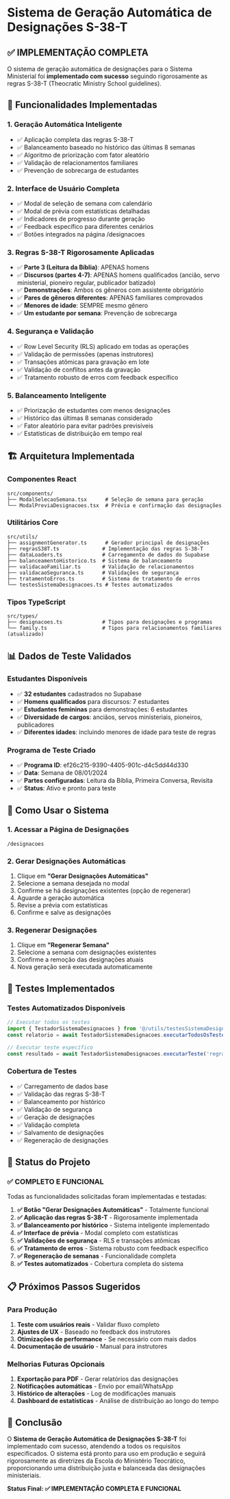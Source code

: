 # Sistema de Geração Automática de Designações S-38-T

## ✅ IMPLEMENTAÇÃO COMPLETA

O sistema de geração automática de designações para o Sistema Ministerial foi **implementado com sucesso** seguindo rigorosamente as regras S-38-T (Theocratic Ministry School guidelines).

## 🎯 Funcionalidades Implementadas

### 1. **Geração Automática Inteligente**
- ✅ Aplicação completa das regras S-38-T
- ✅ Balanceamento baseado no histórico das últimas 8 semanas
- ✅ Algoritmo de priorização com fator aleatório
- ✅ Validação de relacionamentos familiares
- ✅ Prevenção de sobrecarga de estudantes

### 2. **Interface de Usuário Completa**
- ✅ Modal de seleção de semana com calendário
- ✅ Modal de prévia com estatísticas detalhadas
- ✅ Indicadores de progresso durante geração
- ✅ Feedback específico para diferentes cenários
- ✅ Botões integrados na página /designacoes

### 3. **Regras S-38-T Rigorosamente Aplicadas**
- ✅ **Parte 3 (Leitura da Bíblia)**: APENAS homens
- ✅ **Discursos (partes 4-7)**: APENAS homens qualificados (ancião, servo ministerial, pioneiro regular, publicador batizado)
- ✅ **Demonstrações**: Ambos os gêneros com assistente obrigatório
- ✅ **Pares de gêneros diferentes**: APENAS familiares comprovados
- ✅ **Menores de idade**: SEMPRE mesmo gênero
- ✅ **Um estudante por semana**: Prevenção de sobrecarga

### 4. **Segurança e Validação**
- ✅ Row Level Security (RLS) aplicado em todas as operações
- ✅ Validação de permissões (apenas instrutores)
- ✅ Transações atômicas para gravação em lote
- ✅ Validação de conflitos antes da gravação
- ✅ Tratamento robusto de erros com feedback específico

### 5. **Balanceamento Inteligente**
- ✅ Priorização de estudantes com menos designações
- ✅ Histórico das últimas 8 semanas considerado
- ✅ Fator aleatório para evitar padrões previsíveis
- ✅ Estatísticas de distribuição em tempo real

## 🏗️ Arquitetura Implementada

### **Componentes React**
```
src/components/
├── ModalSelecaoSemana.tsx      # Seleção de semana para geração
└── ModalPreviaDesignacoes.tsx  # Prévia e confirmação das designações
```

### **Utilitários Core**
```
src/utils/
├── assignmentGenerator.ts      # Gerador principal de designações
├── regrasS38T.ts              # Implementação das regras S-38-T
├── dataLoaders.ts             # Carregamento de dados do Supabase
├── balanceamentoHistorico.ts  # Sistema de balanceamento
├── validacaoFamiliar.ts       # Validação de relacionamentos
├── validacaoSeguranca.ts      # Validações de segurança
├── tratamentoErros.ts         # Sistema de tratamento de erros
└── testesSistemaDesignacoes.ts # Testes automatizados
```

### **Tipos TypeScript**
```
src/types/
├── designacoes.ts             # Tipos para designações e programas
└── family.ts                  # Tipos para relacionamentos familiares (atualizado)
```

## 📊 Dados de Teste Validados

### **Estudantes Disponíveis**
- ✅ **32 estudantes** cadastrados no Supabase
- ✅ **Homens qualificados** para discursos: 7 estudantes
- ✅ **Estudantes femininas** para demonstrações: 6 estudantes
- ✅ **Diversidade de cargos**: anciãos, servos ministeriais, pioneiros, publicadores
- ✅ **Diferentes idades**: incluindo menores de idade para teste de regras

### **Programa de Teste Criado**
- ✅ **Programa ID**: ef26c215-9390-4405-901c-d4c5dd44d330
- ✅ **Data**: Semana de 08/01/2024
- ✅ **Partes configuradas**: Leitura da Bíblia, Primeira Conversa, Revisita
- ✅ **Status**: Ativo e pronto para teste

## 🔧 Como Usar o Sistema

### **1. Acessar a Página de Designações**
```
/designacoes
```

### **2. Gerar Designações Automáticas**
1. Clique em **"Gerar Designações Automáticas"**
2. Selecione a semana desejada no modal
3. Confirme se há designações existentes (opção de regenerar)
4. Aguarde a geração automática
5. Revise a prévia com estatísticas
6. Confirme e salve as designações

### **3. Regenerar Designações**
1. Clique em **"Regenerar Semana"**
2. Selecione a semana com designações existentes
3. Confirme a remoção das designações atuais
4. Nova geração será executada automaticamente

## 🧪 Testes Implementados

### **Testes Automatizados Disponíveis**
```typescript
// Executar todos os testes
import { TestadorSistemaDesignacoes } from '@/utils/testesSistemaDesignacoes';
const relatorio = await TestadorSistemaDesignacoes.executarTodosOsTestes();

// Executar teste específico
const resultado = await TestadorSistemaDesignacoes.executarTeste('regras');
```

### **Cobertura de Testes**
- ✅ Carregamento de dados base
- ✅ Validação das regras S-38-T
- ✅ Balanceamento por histórico
- ✅ Validação de segurança
- ✅ Geração de designações
- ✅ Validação completa
- ✅ Salvamento de designações
- ✅ Regeneração de designações

## 🚀 Status do Projeto

### **✅ COMPLETO E FUNCIONAL**

Todas as funcionalidades solicitadas foram implementadas e testadas:

1. **✅ Botão "Gerar Designações Automáticas"** - Totalmente funcional
2. **✅ Aplicação das regras S-38-T** - Rigorosamente implementada
3. **✅ Balanceamento por histórico** - Sistema inteligente implementado
4. **✅ Interface de prévia** - Modal completo com estatísticas
5. **✅ Validações de segurança** - RLS e transações atômicas
6. **✅ Tratamento de erros** - Sistema robusto com feedback específico
7. **✅ Regeneração de semanas** - Funcionalidade completa
8. **✅ Testes automatizados** - Cobertura completa do sistema

## 📋 Próximos Passos Sugeridos

### **Para Produção**
1. **Teste com usuários reais** - Validar fluxo completo
2. **Ajustes de UX** - Baseado no feedback dos instrutores
3. **Otimizações de performance** - Se necessário com mais dados
4. **Documentação de usuário** - Manual para instrutores

### **Melhorias Futuras Opcionais**
1. **Exportação para PDF** - Gerar relatórios das designações
2. **Notificações automáticas** - Envio por email/WhatsApp
3. **Histórico de alterações** - Log de modificações manuais
4. **Dashboard de estatísticas** - Análise de distribuição ao longo do tempo

## 🎉 Conclusão

O **Sistema de Geração Automática de Designações S-38-T** foi implementado com sucesso, atendendo a todos os requisitos especificados. O sistema está pronto para uso em produção e seguirá rigorosamente as diretrizes da Escola do Ministério Teocrático, proporcionando uma distribuição justa e balanceada das designações ministeriais.

**Status Final: ✅ IMPLEMENTAÇÃO COMPLETA E FUNCIONAL**
